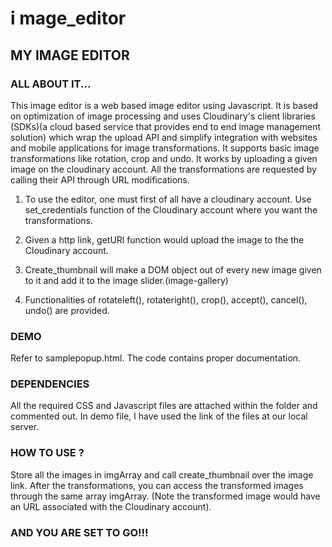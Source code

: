 # i mage_editor

## MY IMAGE EDITOR



### ALL ABOUT IT...
This image editor is a web based image editor using Javascript. It is based on optimization of image processing and uses Cloudinary's client libraries (SDKs)(a cloud based service that provides end to end image management solution) which wrap the upload API and simplify integration with websites and mobile applications for image transformations. It supports basic image transformations like rotation, crop and undo. It works by uploading a given image on the cloudinary account. All the transformations are requested by calling their API through URL modifications. 

1) To use the editor, one must first of all have a cloudinary account. Use set_credentials function of the Cloudinary account where you want the transformations.

2) Given a http link, getURl function would upload the image to the the Cloudinary account.

3) Create_thumbnail will make a DOM object out of every new image given to it and add it to the image slider.(image-gallery)

4) Functionalities of rotateleft(), rotateright(), crop(), accept(), cancel(), undo() are provided.


### DEMO
Refer to samplepopup.html. The code contains proper documentation. 

### DEPENDENCIES
All the required CSS and Javascript files are attached within the folder and commented out. In demo file, I have used the link of the files at our local server. 

### HOW TO USE ?
Store all the images in imgArray and call create_thumbnail over the image link. After the transformations, you can access the transformed images through the same array imgArray. (Note the transformed image would have an URL associated with the Cloudinary account).



### AND YOU ARE SET TO GO!!! 
